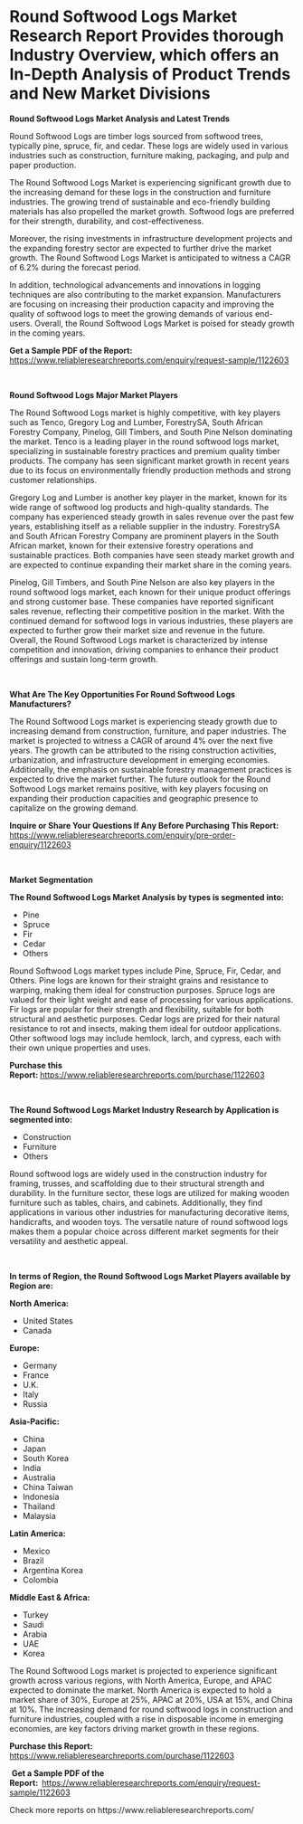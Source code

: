 <p><h1>Round Softwood Logs Market Research Report Provides thorough Industry Overview, which offers an In-Depth Analysis of Product Trends and New Market Divisions</h1></p><p><strong>Round Softwood Logs Market Analysis and Latest Trends</strong></p>
<p><p>Round Softwood Logs are timber logs sourced from softwood trees, typically pine, spruce, fir, and cedar. These logs are widely used in various industries such as construction, furniture making, packaging, and pulp and paper production.</p><p>The Round Softwood Logs Market is experiencing significant growth due to the increasing demand for these logs in the construction and furniture industries. The growing trend of sustainable and eco-friendly building materials has also propelled the market growth. Softwood logs are preferred for their strength, durability, and cost-effectiveness.</p><p>Moreover, the rising investments in infrastructure development projects and the expanding forestry sector are expected to further drive the market growth. The Round Softwood Logs Market is anticipated to witness a CAGR of 6.2% during the forecast period.</p><p>In addition, technological advancements and innovations in logging techniques are also contributing to the market expansion. Manufacturers are focusing on increasing their production capacity and improving the quality of softwood logs to meet the growing demands of various end-users. Overall, the Round Softwood Logs Market is poised for steady growth in the coming years.</p></p>
<p><strong>Get a Sample PDF of the Report:&nbsp;</strong> <a href="https://www.reliableresearchreports.com/enquiry/request-sample/1122603">https://www.reliableresearchreports.com/enquiry/request-sample/1122603</a></p>
<p>&nbsp;</p>
<p><strong>Round Softwood Logs Major Market Players</strong></p>
<p><p>The Round Softwood Logs market is highly competitive, with key players such as Tenco, Gregory Log and Lumber, ForestrySA, South African Forestry Company, Pinelog, Gill Timbers, and South Pine Nelson dominating the market. Tenco is a leading player in the round softwood logs market, specializing in sustainable forestry practices and premium quality timber products. The company has seen significant market growth in recent years due to its focus on environmentally friendly production methods and strong customer relationships.</p><p>Gregory Log and Lumber is another key player in the market, known for its wide range of softwood log products and high-quality standards. The company has experienced steady growth in sales revenue over the past few years, establishing itself as a reliable supplier in the industry. ForestrySA and South African Forestry Company are prominent players in the South African market, known for their extensive forestry operations and sustainable practices. Both companies have seen steady market growth and are expected to continue expanding their market share in the coming years.</p><p>Pinelog, Gill Timbers, and South Pine Nelson are also key players in the round softwood logs market, each known for their unique product offerings and strong customer base. These companies have reported significant sales revenue, reflecting their competitive position in the market. With the continued demand for softwood logs in various industries, these players are expected to further grow their market size and revenue in the future. Overall, the Round Softwood Logs market is characterized by intense competition and innovation, driving companies to enhance their product offerings and sustain long-term growth.</p></p>
<p>&nbsp;</p>
<p><strong>What Are The Key Opportunities For Round Softwood Logs Manufacturers?</strong></p>
<p><p>The Round Softwood Logs market is experiencing steady growth due to increasing demand from construction, furniture, and paper industries. The market is projected to witness a CAGR of around 4% over the next five years. The growth can be attributed to the rising construction activities, urbanization, and infrastructure development in emerging economies. Additionally, the emphasis on sustainable forestry management practices is expected to drive the market further. The future outlook for the Round Softwood Logs market remains positive, with key players focusing on expanding their production capacities and geographic presence to capitalize on the growing demand.</p></p>
<p><strong>Inquire or Share Your Questions If Any Before Purchasing This Report:</strong> <a href="https://www.reliableresearchreports.com/enquiry/pre-order-enquiry/1122603">https://www.reliableresearchreports.com/enquiry/pre-order-enquiry/1122603</a></p>
<p>&nbsp;</p>
<p><strong>Market Segmentation</strong></p>
<p><strong>The Round Softwood Logs Market Analysis by types is segmented into:</strong></p>
<p><ul><li>Pine</li><li>Spruce</li><li>Fir</li><li>Cedar</li><li>Others</li></ul></p>
<p><p>Round Softwood Logs market types include Pine, Spruce, Fir, Cedar, and Others. Pine logs are known for their straight grains and resistance to warping, making them ideal for construction purposes. Spruce logs are valued for their light weight and ease of processing for various applications. Fir logs are popular for their strength and flexibility, suitable for both structural and aesthetic purposes. Cedar logs are prized for their natural resistance to rot and insects, making them ideal for outdoor applications. Other softwood logs may include hemlock, larch, and cypress, each with their own unique properties and uses.</p></p>
<p><strong>Purchase this Report:&nbsp;</strong><a href="https://www.reliableresearchreports.com/purchase/1122603">https://www.reliableresearchreports.com/purchase/1122603</a></p>
<p>&nbsp;</p>
<p><strong>The Round Softwood Logs Market Industry Research by Application is segmented into:</strong></p>
<p><ul><li>Construction</li><li>Furniture</li><li>Others</li></ul></p>
<p><p>Round softwood logs are widely used in the construction industry for framing, trusses, and scaffolding due to their structural strength and durability. In the furniture sector, these logs are utilized for making wooden furniture such as tables, chairs, and cabinets. Additionally, they find applications in various other industries for manufacturing decorative items, handicrafts, and wooden toys. The versatile nature of round softwood logs makes them a popular choice across different market segments for their versatility and aesthetic appeal.</p></p>
<p>&nbsp;</p>
<p><strong>In terms of Region, the Round Softwood Logs Market Players available by Region are:</strong></p>
<p>
    <p> <strong> North America: </strong>
        <ul>
            <li>United States</li>
            <li>Canada</li>
        </ul>
        </p> 
    <p> <strong> Europe: </strong>
        <ul>
            <li>Germany</li>
            <li>France</li>
            <li>U.K.</li>
            <li>Italy</li>
            <li>Russia</li>
        </ul>
        </p> 
    <p> <strong> Asia-Pacific: </strong>
        <ul>
            <li>China</li>
            <li>Japan</li>
            <li>South Korea</li>
            <li>India</li>
            <li>Australia</li>
            <li>China Taiwan</li>
            <li>Indonesia</li>
            <li>Thailand</li>
            <li>Malaysia</li>
        </ul>
        </p> 
    <p> <strong> Latin America: </strong>
        <ul>
            <li>Mexico</li>
            <li>Brazil</li>
            <li>Argentina Korea</li>
            <li>Colombia</li>
        </ul>
        </p> 
    <p> <strong> Middle East & Africa: </strong>
        <ul>
            <li>Turkey</li>
            <li>Saudi</li>
            <li>Arabia</li>
            <li>UAE</li>
            <li>Korea</li>
        </ul>
    </p>
    </p>
<p><p>The Round Softwood Logs market is projected to experience significant growth across various regions, with North America, Europe, and APAC expected to dominate the market. North America is expected to hold a market share of 30%, Europe at 25%, APAC at 20%, USA at 15%, and China at 10%. The increasing demand for round softwood logs in construction and furniture industries, coupled with a rise in disposable income in emerging economies, are key factors driving market growth in these regions.</p></p>
<p><strong>Purchase this Report: </strong><a href="https://www.reliableresearchreports.com/purchase/1122603">https://www.reliableresearchreports.com/purchase/1122603</a></p>
<p>&nbsp;<strong>Get a Sample PDF of the Report:&nbsp;&nbsp;</strong><a href="https://www.reliableresearchreports.com/enquiry/request-sample/1122603">https://www.reliableresearchreports.com/enquiry/request-sample/1122603</a></p>
<p><strong></strong></p>
<p>Check more reports on https://www.reliableresearchreports.com/</p>